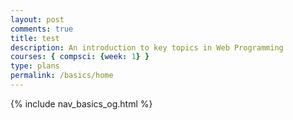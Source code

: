```yaml
---
layout: post
comments: true
title: test
description: An introduction to key topics in Web Programming
courses: { compsci: {week: 1} }
type: plans
permalink: /basics/home
---
```

{% include nav_basics_og.html %}
